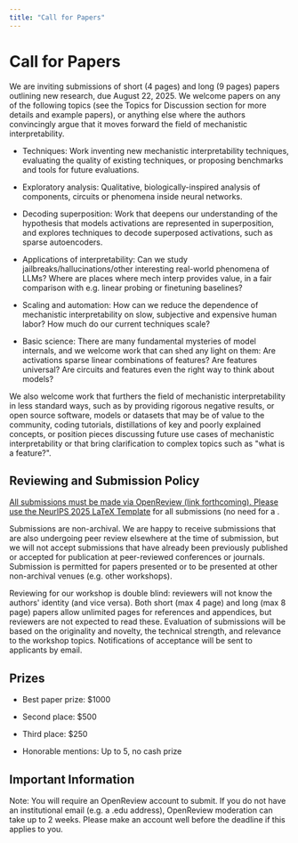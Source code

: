 ```yaml
---
title: "Call for Papers"
---
```


# Call for Papers

We are inviting submissions of short (4 pages) and long (9 pages) papers outlining new research, due August 22, 2025. We welcome papers on any of the following topics (see the Topics for Discussion section for more details and example papers), or anything else where the authors convincingly argue that it moves forward the field of mechanistic interpretability.

* Techniques: Work inventing new mechanistic interpretability techniques, evaluating the quality of existing techniques, or proposing benchmarks and tools for future evaluations.

* Exploratory analysis: Qualitative, biologically-inspired analysis of components, circuits or phenomena inside neural networks.

* Decoding superposition: Work that deepens our understanding of the hypothesis that models activations are represented in superposition, and explores techniques to decode superposed activations, such as sparse autoencoders.

* Applications of interpretability: Can we study jailbreaks/hallucinations/other interesting real-world phenomena of LLMs? Where are places where mech interp provides value, in a fair comparison with e.g. linear probing or finetuning baselines?

* Scaling and automation: How can we reduce the dependence of mechanistic interpretability on slow, subjective and expensive human labor? How much do our current techniques scale?

* Basic science: There are many fundamental mysteries of model internals, and we welcome work that can shed any light on them: Are activations sparse linear combinations of features? Are features universal? Are circuits and features even the right way to think about models?

We also welcome work that furthers the field of mechanistic interpretability in less standard ways, such as by providing rigorous negative results, or open source software, models or datasets that may be of value to the community, coding tutorials, distillations of key and poorly explained concepts, or position pieces discussing future use cases of mechanistic interpretability or that bring clarification to complex topics such as "what is a feature?".

## Reviewing and Submission Policy

[All submissions must be made via OpenReview (link forthcoming). Please use the NeurIPS 2025 LaTeX Template](https://www.google.com/url?q=https://media.neurips.cc/Conferences/NeurIPS2025/Styles.zip&sa=D&source=editors&ust=1752035576637703&usg=AOvVaw0_jUNhZf_Qa8xH87u9J6-E) for all submissions (no need for a .

Submissions are non-archival. We are happy to receive submissions that are also undergoing peer review elsewhere at the time of submission, but we will not accept submissions that have already been previously published or accepted for publication at peer-reviewed conferences or journals. Submission is permitted for papers presented or to be presented at other non-archival venues (e.g. other workshops).

Reviewing for our workshop is double blind: reviewers will not know the authors' identity (and vice versa). Both short (max 4 page) and long (max 8 page) papers allow unlimited pages for references and appendices, but reviewers are not expected to read these. Evaluation of submissions will be based on the originality and novelty, the technical strength, and relevance to the workshop topics. Notifications of acceptance will be sent to applicants by email.

## Prizes

* Best paper prize: $1000

* Second place: $500

* Third place: $250

* Honorable mentions: Up to 5, no cash prize

## Important Information

Note: You will require an OpenReview account to submit. If you do not have an institutional email (e.g. a .edu address), OpenReview moderation can take up to 2 weeks. Please make an account well before the deadline if this applies to you.